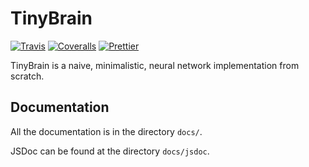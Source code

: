 # TinyBrain

[![Travis](https://img.shields.io/travis/Walther/tinybrain.svg?style=flat-square)](https://travis-ci.org/Walther/tinybrain)
[![Coveralls](https://img.shields.io/coveralls/github/Walther/tinybrain.svg?style=flat-square)](https://codecov.io/gh/Walther/tinybrain)
[![Prettier](https://img.shields.io/badge/code_style-prettier-ff69b4.svg?style=flat-square)](https://github.com/prettier/prettier)

TinyBrain is a naive, minimalistic, neural network implementation from scratch.

## Documentation

All the documentation is in the directory `docs/`.

JSDoc can be found at the directory `docs/jsdoc`.
